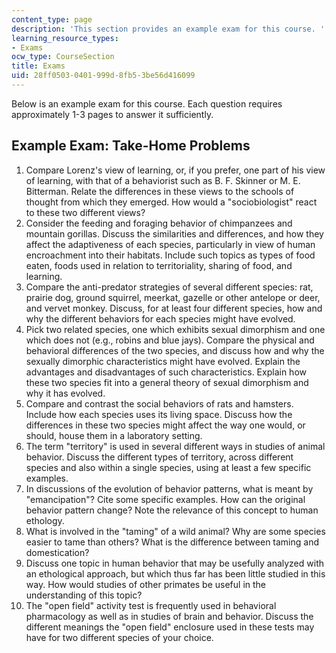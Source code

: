 ```yaml
---
content_type: page
description: 'This section provides an example exam for this course. '
learning_resource_types:
- Exams
ocw_type: CourseSection
title: Exams
uid: 28ff0503-0401-999d-8fb5-3be56d416099
---
```


Below is an example exam for this course. Each question requires approximately 1-3 pages to answer it sufficiently.

Example Exam: Take-Home Problems
--------------------------------

1.  Compare Lorenz's view of learning, or, if you prefer, one part of his view of learning, with that of a behaviorist such as B. F. Skinner or M. E. Bitterman. Relate the differences in these views to the schools of thought from which they emerged. How would a "sociobiologist" react to these two different views?
2.  Consider the feeding and foraging behavior of chimpanzees and mountain gorillas. Discuss the similarities and differences, and how they affect the adaptiveness of each species, particularly in view of human encroachment into their habitats. Include such topics as types of food eaten, foods used in relation to territoriality, sharing of food, and learning.
3.  Compare the anti-predator strategies of several different species: rat, prairie dog, ground squirrel, meerkat, gazelle or other antelope or deer, and vervet monkey. Discuss, for at least four different species, how and why the different behaviors for each species might have evolved.
4.  Pick two related species, one which exhibits sexual dimorphism and one which does not (e.g., robins and blue jays). Compare the physical and behavioral differences of the two species, and discuss how and why the sexually dimorphic characteristics might have evolved. Explain the advantages and disadvantages of such characteristics. Explain how these two species fit into a general theory of sexual dimorphism and why it has evolved.
5.  Compare and contrast the social behaviors of rats and hamsters. Include how each species uses its living space. Discuss how the differences in these two species might affect the way one would, or should, house them in a laboratory setting.
6.  The term "territory" is used in several different ways in studies of animal behavior. Discuss the different types of territory, across different species and also within a single species, using at least a few specific examples.
7.  In discussions of the evolution of behavior patterns, what is meant by "emancipation"? Cite some specific examples. How can the original behavior pattern change? Note the relevance of this concept to human ethology.
8.  What is involved in the "taming" of a wild animal? Why are some species easier to tame than others? What is the difference between taming and domestication?
9.  Discuss one topic in human behavior that may be usefully analyzed with an ethological approach, but which thus far has been little studied in this way. How would studies of other primates be useful in the understanding of this topic?
10.  The "open field" activity test is frequently used in behavioral pharmacology as well as in studies of brain and behavior. Discuss the different meanings the "open field" enclosure used in these tests may have for two different species of your choice.